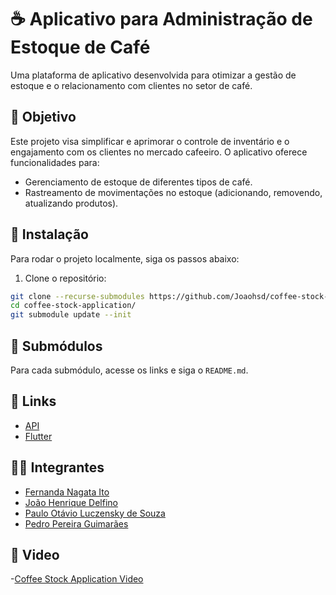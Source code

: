 # ☕ Aplicativo para Administração de Estoque de Café

Uma plataforma de aplicativo desenvolvida para otimizar a gestão de estoque e o relacionamento com clientes no setor de café.

## 🎯 Objetivo

Este projeto visa simplificar e aprimorar o controle de inventário e o engajamento com os clientes no mercado cafeeiro. O aplicativo oferece funcionalidades para:

- Gerenciamento de estoque de diferentes tipos de café.
- Rastreamento de movimentações no estoque (adicionando, removendo, atualizando produtos).

## 🚀 Instalação

Para rodar o projeto localmente, siga os passos abaixo:

1. Clone o repositório:
```bash
git clone --recurse-submodules https://github.com/Joaohsd/coffee-stock-application
cd coffee-stock-application/
git submodule update --init
```

## 🔗 Submódulos

Para cada submódulo, acesse os links e siga o `README.md`.

## 🔗 Links

- [API](https://github.com/Joaohsd/coffee-stock-api)
- [Flutter](https://github.com/PedroPereiraGuimaraes/coffee-stock-application-frontend)
  
## 🧑‍💼 Integrantes
 - [Fernanda Nagata Ito](https://github.com/FerNagata)
 - [João Henrique Delfino](https://github.com/Joaohsd)
 - [Paulo Otávio Luczensky de Souza](https://github.com/PauloLuczensky)
 - [Pedro Pereira Guimarães](https://github.com/PedroPereiraGuimaraes)

## 🔗 Video
-[Coffee Stock Application Video](https://youtu.be/ye0eZoGO9r4)
